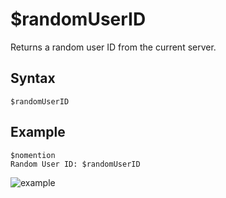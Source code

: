 # $randomUserID
Returns a random user ID from the current server.

## Syntax
```
$randomUserID
```

## Example
```
$nomention
Random User ID: $randomUserID
```
![example](https://user-images.githubusercontent.com/111157596/233841026-56d019d5-792c-4099-8b2d-3724dcdc6018.png)
